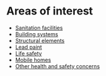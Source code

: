 Areas of interest
=================

*   [Sanitation facilities](sanitation-facilities)
*   [Building systems](building-systems)
*   [Structural elements](structural-elements)
*   [Lead paint](lead-paint)
*   [Life safety](life-safety)
*   [Mobile homes](mobile-homes)
*   [Other health and safety concerns](other-concerns)